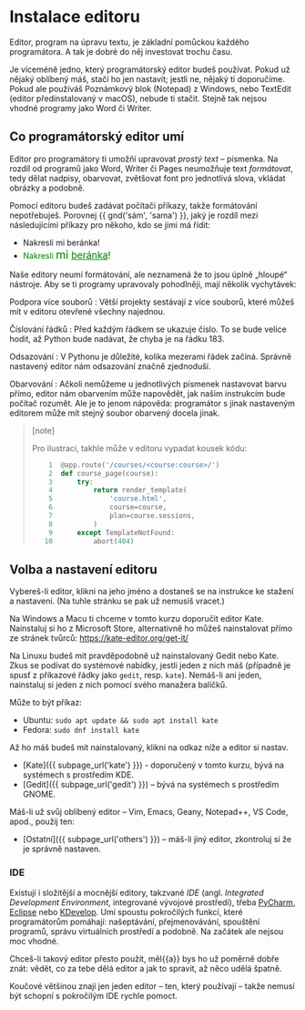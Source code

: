 # Instalace editoru

Editor, program na úpravu textu, je základní pomůckou každého programátora.
A tak je dobré do něj investovat trochu času.

Je víceméně jedno, který programátorský editor budeš používat.
Pokud už nějaký oblíbený máš, stačí ho jen nastavit;
jestli ne, nějaký ti doporučíme.
Pokud ale používáš Poznámkový blok (Notepad) z Windows,
nebo TextEdit (editor předinstalovaný v macOS),
nebude ti stačit.
Stejně tak nejsou vhodné programy jako Word či Writer.


## Co programátorský editor umí

Editor pro programátory ti umožňí upravovat *prostý text* – písmenka.
Na rozdíl od programů jako Word, Writer či Pages neumožňuje text *formátovat*,
tedy dělat nadpisy, obarvovat, zvětšovat font pro jednotlivá slova,
vkládat obrázky a podobně.

Pomocí editoru budeš zadávat počítači příkazy, takže formátování nepotřebuješ.
Porovnej {{ gnd('sám', 'sama') }}, jaký je rozdíl mezi následujícími příkazy
pro někoho, kdo se jimi má řídit:

* Nakresli mi beránka!
* <font color="green">Nakresli <big><big>mi</big> <u>beránka</u>!</big></font>

Naše editory neumí formátování, ale neznamená že to jsou úplně „hloupé“
nástroje.
Aby se ti programy upravovaly pohodlněji, mají několik vychytávek:

Podpora více souborů
:   Větší projekty sestávají z více souborů, které můžeš mít v editoru
    otevřené všechny najednou.

Číslování řádků
:   Před každým řádkem se ukazuje číslo.
    To se bude velice hodit, až Python bude nadávat, že chyba je na řádku 183. 

Odsazování
:   V Pythonu je důležité, kolika mezerami řádek začíná.
    Správně nastavený editor nám odsazování značně zjednoduší.

Obarvování
:   Ačkoli nemůžeme u jednotlivých písmenek nastavovat barvu přímo, editor nám
    obarvením může napovědět, jak našim instrukcím bude počítač rozumět.
    Ale je to jenom nápověda:
    programátor s jinak nastaveným editorem může mít stejný soubor obarvený
    docela jinak.

> [note]
>
> Pro ilustraci, takhle může v editoru vypadat kousek kódu:
>
> ```python
>     1  @app.route('/courses/<course:course>/')
>     2  def course_page(course):
>     3      try:
>     4          return render_template(
>     5              'course.html',
>     6              course=course,
>     7              plan=course.sessions,
>     8          )
>     9      except TemplateNotFound:
>    10          abort(404)
> ```


## Volba a nastavení editoru

Vybereš-li editor, klikni na jeho jméno a dostaneš se na instrukce ke stažení
a nastavení.
(Na tuhle stránku se pak už nemusíš vracet.)

Na Windows a Macu ti chceme v tomto kurzu doporučit editor Kate.
Nainstaluj si ho z Microsoft Store, alternativně ho můžeš nainstalovat
přímo ze stránek tvůrců: https://kate-editor.org/get-it/

Na Linuxu budeš mít pravděpodobně už nainstalovaný Gedit nebo Kate.
Zkus se podívat do systémové nabídky, jestli jeden z nich máš
(případně je spusť z příkazové řádky jako `gedit`, resp. `kate`).
Nemáš-li ani jeden, nainstaluj si jeden z nich pomocí svého manažera balíčků.

Může to být příkaz:
- Ubuntu: `sudo apt update && sudo apt install kate`
- Fedora: `sudo dnf install kate`

Až ho máš budeš mít nainstalovaný, klikni na odkaz níže a editor si nastav.

* [Kate]({{ subpage_url('kate') }}) - doporučený v tomto kurzu, bývá na systémech s prostředím KDE.
* [Gedit]({{ subpage_url('gedit') }}) – bývá na systémech s prostředím GNOME.

Máš-li už svůj oblíbený editor – Vim, Emacs, Geany, Notepad++, VS Code, apod., použij ten:

* [Ostatní]({{ subpage_url('others') }}) – máš-li jiný editor, zkontroluj
  si že je správně nastaven.


### IDE

Existují i složitější a mocnější editory, takzvané *IDE* (angl. *Integrated
Development Environment*, integrované vývojové prostředí),
třeba [PyCharm], [Eclipse] nebo [KDevelop].
Umí spoustu pokročilých funkcí, které programátorům pomáhají:
našeptávání, přejmenovávání, spouštění programů, správu virtuálních prostředí
a podobně.
Na začátek ale nejsou moc vhodné.

Chceš-li takový editor přesto použít, měl{{a}} bys ho už poměrně dobře znát:
vědět, co za tebe dělá editor a jak to spravit, až něco udělá špatně.

Koučové většinou znají jen jeden editor – ten, který používají –
takže nemusí být schopní s pokročilým IDE rychle pomoct.


[PyCharm]: https://www.jetbrains.com/pycharm/
[Eclipse]: https://eclipse.org/
[KDevelop]: https://www.kdevelop.org/

